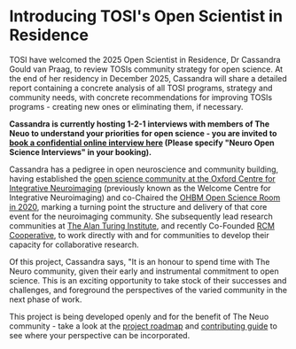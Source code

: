 # Introducing TOSI's Open Scientist in Residence

TOSI have welcomed the 2025 Open Scientist in Residence, Dr Cassandra Gould van Praag, to review TOSIs community strategy for open science. At the end of her residency in December 2025, Cassandra will share a detailed report containing a concrete analysis of all TOSI programs, strategy and  community needs, with concrete recommendations for improving TOSIs programs - creating new ones or eliminating them, if necessary.

**Cassandra is currently hosting 1-2-1 interviews with members of The Neuo to understand your priorities for open science - you are invited to [book a confidential online interview here](https://calendar.app.google/k7za8eZ6Ffurq7JeA) (Please specify "Neuro Open Science Interviews" in your booking).**

Cassandra has a pedigree in open neuroscience and community building, having established the [open science community at the Oxford Centre for Integrative Neuroimaging](https://open.oxcin.ox.ac.uk/pages/open-science/community/Open-WIN-Community/) (previously known as the Welcome Centre for Integrative Neuroimaging) and co-Chaired the [OHBM Open Science Room in 2020](http://ohbm.github.io/osr2020/), marking a turning point the structure and delivery of that core event for the neuroimaging community. She subsequently lead research communities at [The Alan Turing Institute](https://www.turing.ac.uk/people/researchers/cassandra-gould-van-praag), and recently Co-Founded [RCM Cooperative](https://www.rcmcooperative.com), to work directly with and for communities to develop their capacity for collaborative research. 

Of this project, Cassandra says, "It is an honour to spend time with The Neuro community, given their early and instrumental commitment to open science. This is an exciting opportunity to take stock of their successes and challenges, and foreground the perspectives of the varied community in the next phase of work. 

This project is being developed openly and for the benefit of The Neuo community - take a look at the [project roadmap](https://github.com/rcmcooperative/partner-TOSI/tree/main?tab=readme-ov-file#rcm-cooperative-strategy-for-community-engagement-in-open-science-at-the-neuro) and [contributing guide](https://github.com/rcmcooperative/partner-TOSI/blob/main/CONTRIBUTING.md) to see where your perspective can be incorporated. 

